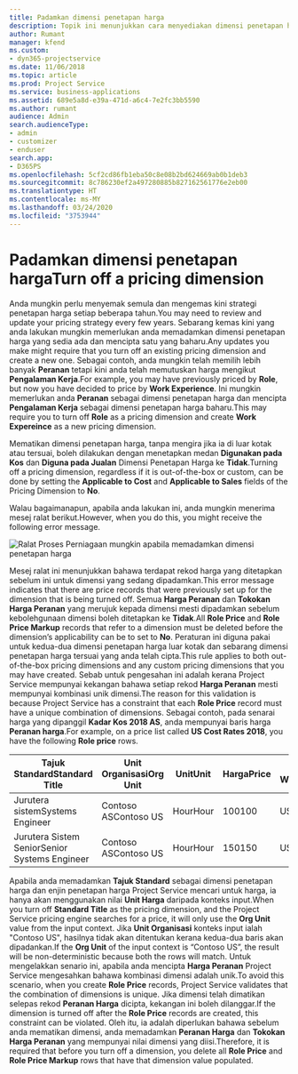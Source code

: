 ```yaml
---
title: Padamkan dimensi penetapan harga
description: Topik ini menunjukkan cara menyediakan dimensi penetapan harga dalam penyelesaian Project Service.
author: Rumant
manager: kfend
ms.custom:
- dyn365-projectservice
ms.date: 11/06/2018
ms.topic: article
ms.prod: Project Service
ms.service: business-applications
ms.assetid: 689e5a8d-e39a-471d-a6c4-7e2fc3bb5590
ms.author: rumant
audience: Admin
search.audienceType:
- admin
- customizer
- enduser
search.app:
- D365PS
ms.openlocfilehash: 5cf2cd86fb1eba50c8e08b2bd624669ab0b1deb3
ms.sourcegitcommit: 8c786230ef2a497280885b827162561776e2eb00
ms.translationtype: HT
ms.contentlocale: ms-MY
ms.lasthandoff: 03/24/2020
ms.locfileid: "3753944"
---
```

# <a name="turn-off-a-pricing-dimension"></a><span data-ttu-id="c00f0-103">Padamkan dimensi penetapan harga</span><span class="sxs-lookup"><span data-stu-id="c00f0-103">Turn off a pricing dimension</span></span>

<span data-ttu-id="c00f0-104">Anda mungkin perlu menyemak semula dan mengemas kini strategi penetapan harga setiap beberapa tahun.</span><span class="sxs-lookup"><span data-stu-id="c00f0-104">You may need to review and update your pricing strategy every few years.</span></span> <span data-ttu-id="c00f0-105">Sebarang kemas kini yang anda lakukan mungkin memerlukan anda memadamkan dimensi penetapan harga yang sedia ada dan mencipta satu yang baharu.</span><span class="sxs-lookup"><span data-stu-id="c00f0-105">Any updates you make might require that you turn off an existing pricing dimension and create a new one.</span></span> <span data-ttu-id="c00f0-106">Sebagai contoh, anda mungkin telah memilih lebih banyak **Peranan** tetapi kini anda telah memutuskan harga mengikut **Pengalaman Kerja**.</span><span class="sxs-lookup"><span data-stu-id="c00f0-106">For example, you may have previously priced by **Role**, but now you have decided to price by **Work Experience**.</span></span> <span data-ttu-id="c00f0-107">Ini mungkin memerlukan anda **Peranan** sebagai dimensi penetapan harga dan mencipta **Pengalaman Kerja** sebagai dimensi penetapan harga baharu.</span><span class="sxs-lookup"><span data-stu-id="c00f0-107">This may require you to turn off **Role** as a pricing dimension and create **Work Expereince** as a new pricing dimension.</span></span> 

<span data-ttu-id="c00f0-108">Mematikan dimensi penetapan harga, tanpa mengira jika ia di luar kotak atau tersuai, boleh dilakukan dengan menetapkan medan **Digunakan pada Kos** dan **Diguna pada Jualan** Dimensi Penetapan Harga ke **Tidak**.</span><span class="sxs-lookup"><span data-stu-id="c00f0-108">Turning off a pricing dimension, regardless if it is out-of-the-box or custom, can be done by setting the **Applicable to Cost** and **Applicable to Sales** fields of the Pricing Dimension to **No**.</span></span>

<span data-ttu-id="c00f0-109">Walau bagaimanapun, apabila anda lakukan ini, anda mungkin menerima mesej ralat berikut.</span><span class="sxs-lookup"><span data-stu-id="c00f0-109">However, when you do this, you might receive the following error message.</span></span>

![Ralat Proses Perniagaan mungkin apabila memadamkan dimensi penetapan harga](media/Business-Process-Error.png)


<span data-ttu-id="c00f0-111">Mesej ralat ini menunjukkan bahawa terdapat rekod harga yang ditetapkan sebelum ini untuk dimensi yang sedang dipadamkan.</span><span class="sxs-lookup"><span data-stu-id="c00f0-111">This error message indicates that there are price records that were previously set up for the dimension that is being turned off.</span></span> <span data-ttu-id="c00f0-112">Semua **Harga Peranan** dan **Tokokan Harga Peranan** yang merujuk kepada dimensi mesti dipadamkan sebelum kebolehgunaan dimensi boleh ditetapkan ke **Tidak**.</span><span class="sxs-lookup"><span data-stu-id="c00f0-112">All **Role Price** and **Role Price Markup** records that refer to a dimension must be deleted before the dimension’s applicability can be to set to **No**.</span></span> <span data-ttu-id="c00f0-113">Peraturan ini diguna pakai untuk kedua-dua dimensi penetapan harga luar kotak dan sebarang dimensi penetapan harga tersuai yang anda telah cipta.</span><span class="sxs-lookup"><span data-stu-id="c00f0-113">This rule applies to both out-of-the-box pricing dimensions and any custom pricing dimensions that you may have created.</span></span> <span data-ttu-id="c00f0-114">Sebab untuk pengesahan ini adalah kerana Project Service mempunyai kekangan bahawa setiap rekod **Harga Peranan** mesti mempunyai kombinasi unik dimensi.</span><span class="sxs-lookup"><span data-stu-id="c00f0-114">The reason for this validation is because Project Service has a constraint that each **Role Price** record must have a unique combination of dimensions.</span></span> <span data-ttu-id="c00f0-115">Sebagai contoh, pada senarai harga yang dipanggil **Kadar Kos 2018 AS**, anda mempunyai baris harga **Peranan harga**.</span><span class="sxs-lookup"><span data-stu-id="c00f0-115">For example, on a price list called **US Cost Rates 2018**, you have the following **Role price** rows.</span></span> 

| <span data-ttu-id="c00f0-116">Tajuk Standard</span><span class="sxs-lookup"><span data-stu-id="c00f0-116">Standard Title</span></span>         | <span data-ttu-id="c00f0-117">Unit Organisasi</span><span class="sxs-lookup"><span data-stu-id="c00f0-117">Org Unit</span></span>    |<span data-ttu-id="c00f0-118">Unit</span><span class="sxs-lookup"><span data-stu-id="c00f0-118">Unit</span></span>   |<span data-ttu-id="c00f0-119">Harga</span><span class="sxs-lookup"><span data-stu-id="c00f0-119">Price</span></span>  |<span data-ttu-id="c00f0-120">Mata Wang</span><span class="sxs-lookup"><span data-stu-id="c00f0-120">Currency</span></span>  |
| -----------------------|-------------|-------|-------|----------|
| <span data-ttu-id="c00f0-121">Jurutera sistem</span><span class="sxs-lookup"><span data-stu-id="c00f0-121">Systems Engineer</span></span>|<span data-ttu-id="c00f0-122">Contoso AS</span><span class="sxs-lookup"><span data-stu-id="c00f0-122">Contoso US</span></span>|<span data-ttu-id="c00f0-123">Hour</span><span class="sxs-lookup"><span data-stu-id="c00f0-123">Hour</span></span>| <span data-ttu-id="c00f0-124">100</span><span class="sxs-lookup"><span data-stu-id="c00f0-124">100</span></span>|<span data-ttu-id="c00f0-125">USD</span><span class="sxs-lookup"><span data-stu-id="c00f0-125">USD</span></span>|
| <span data-ttu-id="c00f0-126">Jurutera Sistem Senior</span><span class="sxs-lookup"><span data-stu-id="c00f0-126">Senior Systems Engineer</span></span>|<span data-ttu-id="c00f0-127">Contoso AS</span><span class="sxs-lookup"><span data-stu-id="c00f0-127">Contoso US</span></span>|<span data-ttu-id="c00f0-128">Hour</span><span class="sxs-lookup"><span data-stu-id="c00f0-128">Hour</span></span>| <span data-ttu-id="c00f0-129">150</span><span class="sxs-lookup"><span data-stu-id="c00f0-129">150</span></span>| <span data-ttu-id="c00f0-130">USD</span><span class="sxs-lookup"><span data-stu-id="c00f0-130">USD</span></span>|


<span data-ttu-id="c00f0-131">Apabila anda memadamkan **Tajuk Standard** sebagai dimensi penetapan harga dan enjin penetapan harga Project Service mencari untuk harga, ia hanya akan menggunakan nilai **Unit Harga** daripada konteks input.</span><span class="sxs-lookup"><span data-stu-id="c00f0-131">When you turn off **Standard Title** as the pricing dimension, and the Project Service pricing engine searches for a price, it will only use the **Org Unit** value from the input context.</span></span> <span data-ttu-id="c00f0-132">Jika **Unit Organisasi** konteks input ialah "Contoso US", hasilnya tidak akan ditentukan kerana kedua-dua baris akan dipadankan.</span><span class="sxs-lookup"><span data-stu-id="c00f0-132">If the **Org Unit** of the input context is “Contoso US”, the result will be non-deterministic because both the rows will match.</span></span> <span data-ttu-id="c00f0-133">Untuk mengelakkan senario ini, apabila anda mencipta **Harga Peranan** Project Service mengesahkan bahawa kombinasi dimensi adalah unik.</span><span class="sxs-lookup"><span data-stu-id="c00f0-133">To avoid this scenario, when you create **Role Price** records, Project Service validates that the combination of dimensions is unique.</span></span> <span data-ttu-id="c00f0-134">Jika dimensi telah dimatikan selepas rekod **Peranan Harga** dicipta, kekangan ini boleh dilanggar.</span><span class="sxs-lookup"><span data-stu-id="c00f0-134">If the dimension is turned off after the **Role Price** records are created, this constraint can be violated.</span></span> <span data-ttu-id="c00f0-135">Oleh itu, ia adalah diperlukan bahawa sebelum anda mematikan dimensi, anda memadamkan **Peranan Harga** dan **Tokokan Harga Peranan** yang mempunyai nilai dimensi yang diisi.</span><span class="sxs-lookup"><span data-stu-id="c00f0-135">Therefore, it is required that before you turn off a dimension, you delete all **Role Price** and **Role Price Markup** rows that have that dimension value populated.</span></span>

